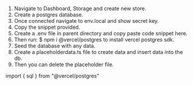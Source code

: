 1. Navigate to Dashboard, Storage and create new store.
2. Create a postgres database.
3. Once connected navigate to env.local and show secret key.
4. Copy the snippet provided.
5. Create a .env file in parent directory and copy paste code snippet here.
6. Then run: $ npm i @vercel/postgres to install vercel postgres sdk.
7. Seed the database with any data.
8. Create a placeholderdata.ts file to create data and insert data into the db.
9. Then you can delete the placeholder file.

import { sql } from "@vercel/postgres"